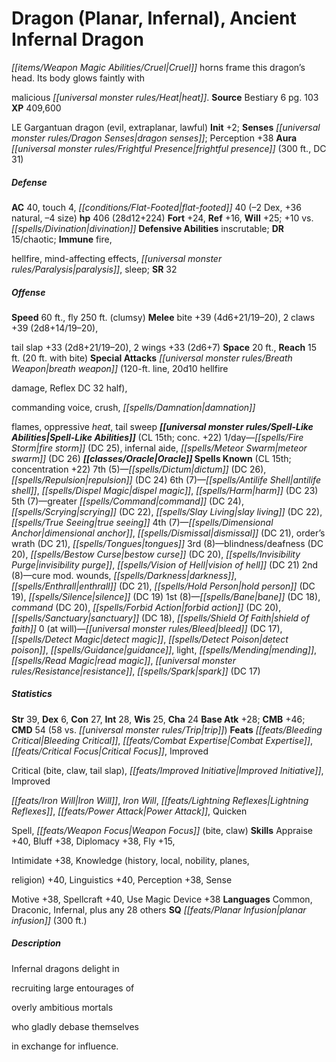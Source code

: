 ﻿---
cssclass: [monsters]

---

# Dragon (Planar, Infernal), Ancient Infernal Dragon
_[[items/Weapon Magic Abilities/Cruel|Cruel]]_ horns frame this dragon’s head. Its body glows faintly with

malicious _[[universal monster rules/Heat|heat]]_.
**Source** Bestiary 6 pg. 103
**XP** 409,600

LE Gargantuan dragon (evil, extraplanar, lawful)
**Init** +2; **Senses** _[[universal monster rules/Dragon Senses|dragon senses]]_; Perception +38
**Aura** _[[universal monster rules/Frightful Presence|frightful presence]]_ (300 ft., DC 31)

##### Defense

**AC** 40, touch 4, _[[conditions/Flat-Footed|flat-footed]]_ 40 (–2 Dex, +36 natural, –4 size)
**hp** 406 (28d12+224)
**Fort** +24, **Ref** +16, **Will** +25; +10 vs. _[[spells/Divination|divination]]_
**Defensive Abilities** inscrutable; **DR** 15/chaotic; **Immune** fire,

hellfire, mind-affecting effects, _[[universal monster rules/Paralysis|paralysis]]_, sleep; **SR** 32

##### Offense
**Speed** 60 ft., fly 250 ft. (clumsy)
**Melee** bite +39 (4d6+21/19–20), 2 claws +39 (2d8+14/19–20),

tail slap +33 (2d8+21/19–20), 2 wings +33 (2d6+7)
**Space** 20 ft., **Reach** 15 ft. (20 ft. with bite)
**Special Attacks** _[[universal monster rules/Breath Weapon|breath weapon]]_ (120-ft. line, 20d10 hellfire

damage, Reflex DC 32 half),

commanding voice, crush, _[[spells/Damnation|damnation]]_

flames, oppressive _heat_, tail sweep
**_[[universal monster rules/Spell-Like Abilities|Spell-Like Abilities]]_** (CL 15th; conc. +22)
1/day—_[[spells/Fire Storm|fire storm]]_ (DC 25), infernal aide, _[[spells/Meteor Swarm|meteor swarm]]_ (DC 26)
**_[[classes/Oracle|Oracle]]_ Spells Known** (CL 15th; concentration +22)
7th (5)—_[[spells/Dictum|dictum]]_ (DC 26), _[[spells/Repulsion|repulsion]]_ (DC 24) 
6th (7)—_[[spells/Antilife Shell|antilife shell]]_, _[[spells/Dispel Magic|dispel magic]]_, _[[spells/Harm|harm]]_ (DC 23) 
5th (7)—greater _[[spells/Command|command]]_ (DC 24), _[[spells/Scrying|scrying]]_ (DC 22), _[[spells/Slay Living|slay living]]_ (DC 22), _[[spells/True Seeing|true seeing]]_ 
4th (7)—_[[spells/Dimensional Anchor|dimensional anchor]]_, _[[spells/Dismissal|dismissal]]_ (DC 21), order’s wrath (DC 21), _[[spells/Tongues|tongues]]_ 
3rd (8)—blindness/deafness (DC 20), _[[spells/Bestow Curse|bestow curse]]_ (DC 20), _[[spells/Invisibility Purge|invisibility purge]]_, _[[spells/Vision of Hell|vision of hell]]_ (DC 21) 
2nd (8)—cure mod. wounds, _[[spells/Darkness|darkness]]_, _[[spells/Enthrall|enthrall]]_ (DC 21), _[[spells/Hold Person|hold person]]_ (DC 19), _[[spells/Silence|silence]]_ (DC 19) 
1st (8)—_[[spells/Bane|bane]]_ (DC 18), _command_ (DC 20), _[[spells/Forbid Action|forbid action]]_ (DC 20), _[[spells/Sanctuary|sanctuary]]_ (DC 18), _[[spells/Shield Of Faith|shield of faith]]_ 
0 (at will)—_[[universal monster rules/Bleed|bleed]]_ (DC 17), _[[spells/Detect Magic|detect magic]]_, _[[spells/Detect Poison|detect poison]]_, _[[spells/Guidance|guidance]]_, light, _[[spells/Mending|mending]]_, _[[spells/Read Magic|read magic]]_, _[[universal monster rules/Resistance|resistance]]_, _[[spells/Spark|spark]]_ (DC 17)

##### Statistics
**Str** 39, **Dex** 6, **Con** 27, **Int** 28, **Wis** 25, **Cha** 24
**Base Atk** +28; **CMB** +46; **CMD** 54 (58 vs. _[[universal monster rules/Trip|trip]]_)
**Feats** _[[feats/Bleeding Critical|Bleeding Critical]]_, _[[feats/Combat Expertise|Combat Expertise]]_, _[[feats/Critical Focus|Critical Focus]]_, Improved

Critical (bite, claw, tail slap), _[[feats/Improved Initiative|Improved Initiative]]_, Improved

_[[feats/Iron Will|Iron Will]]_, _Iron Will_, _[[feats/Lightning Reflexes|Lightning Reflexes]]_, _[[feats/Power Attack|Power Attack]]_, Quicken

Spell, _[[feats/Weapon Focus|Weapon Focus]]_ (bite, claw)
**Skills** Appraise +40, Bluff +38, Diplomacy +38, Fly +15,

Intimidate +38, Knowledge (history, local, nobility, planes,

religion) +40, Linguistics +40, Perception +38, Sense

Motive +38, Spellcraft +40, Use Magic Device +38
**Languages** Common, Draconic, Infernal, plus any 28 others
**SQ** _[[feats/Planar Infusion|planar infusion]]_ (300 ft.)

##### Description

Infernal dragons delight in

recruiting large entourages of

overly ambitious mortals

who gladly debase themselves

in exchange for influence.